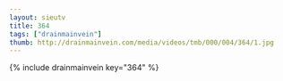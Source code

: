 ```yaml
--- 
layout: sieutv
title: 364
tags: ["drainmainvein"]
thumb: http://drainmainvein.com/media/videos/tmb/000/004/364/1.jpg
---
```

{% include drainmainvein key="364" %} 
